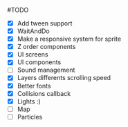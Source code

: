 #TODO
- [x] Add tween support
- [x] WaitAndDo
- [x] Make a responsive system for sprite
- [x] Z order components
- [x] UI screens
- [x] UI components
- [ ] Sound management
- [x] Layers differents scrolling speed
- [x] Better fonts
- [x] Collisions callback
- [x] Lights :)
- [ ] Map
- [ ] Particles